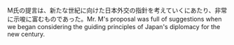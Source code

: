 <tr><td>M氏の提言は、新たな世紀に向けた日本外交の指針を考えていくにあたり、非常に示唆に富むものであった。<td><tr><tr><td>Mr. M's proposal was full of suggestions when we began considering the guiding principles of Japan's diplomacy for the new century.<td><tr></table>

